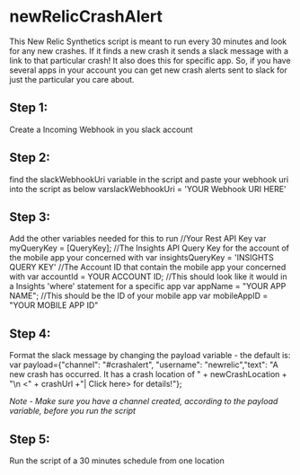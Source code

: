 # newRelicCrashAlert
This New Relic Synthetics script is meant to run every 30 minutes and look for any new crashes. If it finds a new crash it sends a slack message with a link to that particular crash! It also does this for specific app. So, if you have several apps in your account you can get new crash alerts sent to slack for just the particular you care about. 

## Step 1: 
Create a Incoming Webhook in you slack account
## Step 2: 
find the slackWebhookUri variable in the script and paste your webhook uri into the script as below
varslackWebhookUri = 'YOUR Webhook URI HERE'
 
## Step 3: 
Add the other variables needed for this to run
//Your Rest API Key
var myQueryKey = [QueryKey];
//The Insights API Query Key for the account of the mobile app your concerned with
var insightsQueryKey = 'INSIGHTS QUERY KEY'
//The Account ID that contain the mobile app your concerned with
var accountId = YOUR ACCOUNT ID;
//This should look like it would in a Insights 'where' statement for a specific app
var appName = "YOUR APP NAME"; 
//This should be the ID of your mobile app 
var mobileAppID = "YOUR MOBILE APP ID"
 
## Step 4:
Format the slack message by changing the payload variable - the default is:
var payload={"channel": "#crashalert", "username": "newrelic","text": "A new crash has occurred. It has a crash location of " + newCrashLocation + "\n <" + crashUrl +"|  Click here> for details!"};
 
*Note - Make sure you have a channel created, according to the payload variable, before you run the script*
 
## Step 5: 
Run the script of a 30 minutes schedule from one location 
